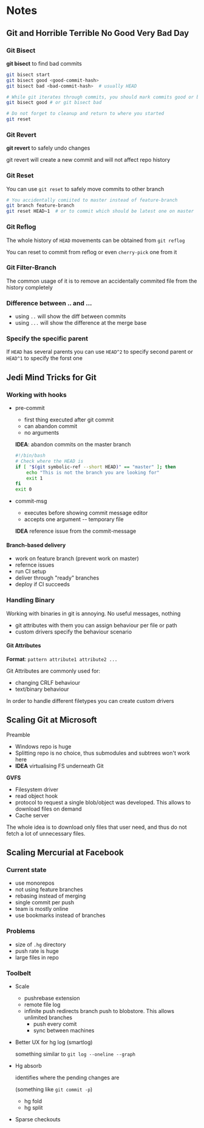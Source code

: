 # Notes

## Git and Horrible Terrible No Good Very Bad Day

### Git Bisect
**git bisect** to find bad commits

```bash
git bisect start
git bisect good <good-commit-hash>
git bisect bad <bad-commit-hash>  # usually HEAD

# While git iterates through commits, you should mark commits good or bad
git bisect good # or git bisect bad

# Do not forget to cleanup and return to where you started
git reset
```

### Git Revert
**git revert** to safely undo changes 

git revert will create a new commit and will not affect repo history

### Git Reset

You can use `git reset` to safely move commits to other branch

```bash
# You accidentally comiited to master instead of feature-branch
git branch feature-branch
git reset HEAD~1  # or to commit which should be latest one on master
```

### Git Reflog

The whole history of `HEAD` movements can be obtained from `git reflog`

You can reset to commit from reflog or even `cherry-pick` one from it

### Git Filter-Branch

The common usage of it is to remove an accidentally commited file from 
the history completely

### Difference between .. and ...

- using `..` will show the diff between commits
- using `...` will show the difference at the merge base

### Specify the specific parent

If `HEAD` has several parents you can use `HEAD^2` to specify second parent or
`HEAD^1` to specify the forst one

## Jedi Mind Tricks for Git

### Working with hooks

- pre-commit

  - first thing executed after git commit
  - can abandon commit
  - no arguments

  **IDEA**: abandon commits on the master branch

  ```bash
  #!/bin/bash
  # Check where the HEAD is
  if [ "$(git symbolic-ref --short HEAD)" == "master" ]; then
      echo "This is not the branch you are looking for"
      exit 1
  fi
  exit 0
  ```
- commit-msg

  - executes before showing commit message editor
  - accepts one argument -- temporary file

  **IDEA** reference issue from the commit-message

#### Branch-based delivery

- work on feature branch (prevent work on master)
- refernce issues
- run CI setup
- deliver through "ready" branches
- deploy if CI succeeds

### Handling Binary

Working with binaries in git is annoying. No useful messages, nothing

- git attributes
  with them you can assign behaviour per file or path
- custom drivers
  specify the behaviour scenario

#### Git Attributes

**Format**: `pattern attribute1 attribute2 ...`

Git Attributes are commonly used for:

- changing CRLF behaviour
- text/binary behaviour

In order to handle different filetypes you can create custom drivers

## Scaling Git at Microsoft

Preamble

- Windows repo is huge 
- Splitting repo is no choice, thus submodules and subtrees won't work here
- **IDEA** virtualising FS underneath Git

**GVFS**

- Filesystem driver
- read object hook
- protocol to request a single blob/object was developed. This allows to download
  files on demand
- Cache server

The whole idea is to download only files that user need, and thus do not 
fetch a lot of unnecessary files.

## Scaling Mercurial at Facebook

### Current state

- use monorepos
- not using feature branches
- rebasing instead of merging
- single commit per push
- team is mostly online
- use bookmarks instead of branches

### Problems

- size of `.hg` directory
- push rate is huge
- large files in repo

### Toolbelt

- Scale
  - pushrebase extension
  - remote file log
  - infinite push 
    redirects branch push to blobstore. This allows unlimited branches 
    - push every comit
    - sync between machines
- Better UX for hg log (smartlog)

  something similar to `git log --oneline --graph`
- Hg absorb
  
  identifies where the pending changes are

  (something like `git commit -p`)

  - hg fold
  - hg split

- Sparse checkouts
